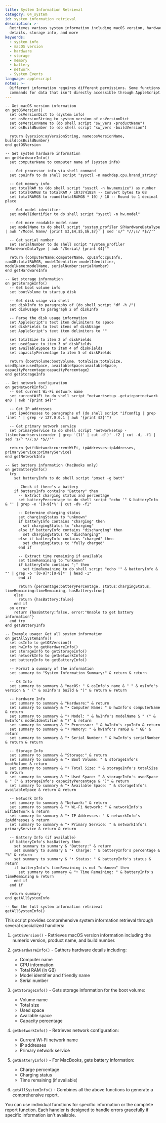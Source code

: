 ```yaml
---
title: System Information Retrieval
category: 04_system
id: system_information_retrieval
description: >-
  Retrieves various system information including macOS version, hardware
  details, storage info, and more
keywords:
  - system info
  - macOS version
  - hardware
  - storage
  - memory
  - battery
  - network
  - System Events
language: applescript
notes: >-
  Different information requires different permissions. Some functions use shell
  commands for data that isn't directly accessible through AppleScript.
---
```


```applescript
-- Get macOS version information
on getOSVersion()
  set osVersionDict to (system info)
  set osVersionString to system version of osVersionDict
  set osVersionName to (do shell script "sw_vers -productName")
  set osBuildNumber to (do shell script "sw_vers -buildVersion")
  
  return {version:osVersionString, name:osVersionName, build:osBuildNumber}
end getOSVersion

-- Get system hardware information
on getHardwareInfo()
  set computerName to computer name of (system info)
  
  -- Get processor info via shell command
  set cpuInfo to do shell script "sysctl -n machdep.cpu.brand_string"
  
  -- Get memory info
  set totalRAM to (do shell script "sysctl -n hw.memsize") as number
  set totalRAMGB to totalRAM / 1073741824 -- Convert bytes to GB
  set totalRAMGB to round(totalRAMGB * 10) / 10 -- Round to 1 decimal place
  
  -- Get model identifier
  set modelIdentifier to do shell script "sysctl -n hw.model"
  
  -- Get more readable model name
  set modelName to do shell script "system_profiler SPHardwareDataType | awk '/Model Name/ {print $3,$4,$5,$6,$7}' | sed 's/^ *//;s/ *$//'"
  
  -- Get serial number
  set serialNumber to do shell script "system_profiler SPHardwareDataType | awk '/Serial/ {print $4}'"
  
  return {computerName:computerName, cpuInfo:cpuInfo, ramGB:totalRAMGB, modelIdentifier:modelIdentifier, modelName:modelName, serialNumber:serialNumber}
end getHardwareInfo

-- Get storage information
on getStorageInfo()
  -- Get boot volume info
  set bootVolume to startup disk
  
  -- Get disk usage via shell
  set diskInfo to paragraphs of (do shell script "df -h /")
  set diskUsage to paragraph 2 of diskInfo
  
  -- Parse the disk usage information
  set AppleScript's text item delimiters to space
  set diskFields to text items of diskUsage
  set AppleScript's text item delimiters to ""
  
  set totalSize to item 2 of diskFields
  set usedSpace to item 3 of diskFields
  set availableSpace to item 4 of diskFields
  set capacityPercentage to item 5 of diskFields
  
  return {bootVolume:bootVolume, totalSize:totalSize, usedSpace:usedSpace, availableSpace:availableSpace, capacityPercentage:capacityPercentage}
end getStorageInfo

-- Get network configuration
on getNetworkInfo()
  -- Get current Wi-Fi network name
  set currentWiFi to do shell script "networksetup -getairportnetwork en0 | awk '{print $4}'"
  
  -- Get IP addresses
  set ipAddresses to paragraphs of (do shell script "ifconfig | grep 'inet ' | grep -v 127.0.0.1 | awk '{print $2}'")
  
  -- Get primary network service
  set primaryService to do shell script "networksetup -listnetworkserviceorder | grep '(1)' | cut -d')' -f2 | cut -d, -f1 | sed 's/^ *//;s/ *$//'"
  
  return {wifiNetwork:currentWiFi, ipAddresses:ipAddresses, primaryService:primaryService}
end getNetworkInfo

-- Get battery information (MacBooks only)
on getBatteryInfo()
  try
    set batteryInfo to do shell script "pmset -g batt"
    
    -- Check if there's a battery
    if batteryInfo contains "Battery" then
      -- Extract charging status and percentage
      set batteryPercentage to do shell script "echo '" & batteryInfo & "' | grep -o '[0-9]*%' | cut -d% -f1"
      
      -- Determine charging status
      set chargingStatus to "unknown"
      if batteryInfo contains "charging" then
        set chargingStatus to "charging"
      else if batteryInfo contains "discharging" then
        set chargingStatus to "discharging"
      else if batteryInfo contains "charged" then
        set chargingStatus to "fully charged"
      end if
      
      -- Extract time remaining if available
      set timeRemaining to "unknown"
      if batteryInfo contains ";" then
        set timeRemaining to do shell script "echo '" & batteryInfo & "' | grep -o '[0-9]*:[0-9]*' | head -1"
      end if
      
      return {percentage:batteryPercentage, status:chargingStatus, timeRemaining:timeRemaining, hasBattery:true}
    else
      return {hasBattery:false}
    end if
  on error
    return {hasBattery:false, error:"Unable to get battery information"}
  end try
end getBatteryInfo

-- Example usage: Get all system information
on getAllSystemInfo()
  set osInfo to getOSVersion()
  set hwInfo to getHardwareInfo()
  set storageInfo to getStorageInfo()
  set networkInfo to getNetworkInfo()
  set batteryInfo to getBatteryInfo()
  
  -- Format a summary of the information
  set summary to "System Information Summary:" & return & return
  
  -- OS Info
  set summary to summary & "macOS: " & osInfo's name & " " & osInfo's version & " (" & osInfo's build & ")" & return & return
  
  -- Hardware Info
  set summary to summary & "Hardware:" & return
  set summary to summary & "• Computer Name: " & hwInfo's computerName & return
  set summary to summary & "• Model: " & hwInfo's modelName & " (" & hwInfo's modelIdentifier & ")" & return
  set summary to summary & "• Processor: " & hwInfo's cpuInfo & return
  set summary to summary & "• Memory: " & hwInfo's ramGB & " GB" & return
  set summary to summary & "• Serial Number: " & hwInfo's serialNumber & return & return
  
  -- Storage Info
  set summary to summary & "Storage:" & return
  set summary to summary & "• Boot Volume: " & storageInfo's bootVolume & return
  set summary to summary & "• Total Size: " & storageInfo's totalSize & return
  set summary to summary & "• Used Space: " & storageInfo's usedSpace & " (" & storageInfo's capacityPercentage & ")" & return
  set summary to summary & "• Available Space: " & storageInfo's availableSpace & return & return
  
  -- Network Info
  set summary to summary & "Network:" & return
  set summary to summary & "• Wi-Fi Network: " & networkInfo's wifiNetwork & return
  set summary to summary & "• IP Addresses: " & networkInfo's ipAddresses & return
  set summary to summary & "• Primary Service: " & networkInfo's primaryService & return & return
  
  -- Battery Info (if available)
  if batteryInfo's hasBattery then
    set summary to summary & "Battery:" & return
    set summary to summary & "• Charge: " & batteryInfo's percentage & "%" & return
    set summary to summary & "• Status: " & batteryInfo's status & return
    if batteryInfo's timeRemaining is not "unknown" then
      set summary to summary & "• Time Remaining: " & batteryInfo's timeRemaining & return
    end if
  end if
  
  return summary
end getAllSystemInfo

-- Run the full system information retrieval
getAllSystemInfo()
```

This script provides comprehensive system information retrieval through several specialized handlers:

1. `getOSVersion()` - Retrieves macOS version information including the numeric version, product name, and build number.

2. `getHardwareInfo()` - Gathers hardware details including:
   - Computer name
   - CPU information
   - Total RAM (in GB)
   - Model identifier and friendly name
   - Serial number

3. `getStorageInfo()` - Gets storage information for the boot volume:
   - Volume name
   - Total size
   - Used space
   - Available space
   - Capacity percentage

4. `getNetworkInfo()` - Retrieves network configuration:
   - Current Wi-Fi network name
   - IP addresses
   - Primary network service

5. `getBatteryInfo()` - For MacBooks, gets battery information:
   - Charge percentage
   - Charging status
   - Time remaining (if available)

6. `getAllSystemInfo()` - Combines all the above functions to generate a comprehensive report.

You can use individual functions for specific information or the complete report function. Each handler is designed to handle errors gracefully if specific information isn't available.
